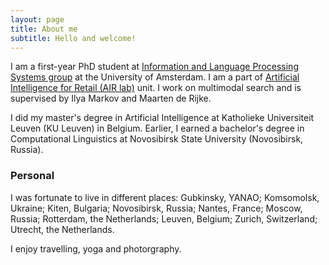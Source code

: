 ```yaml
---
layout: page
title: About me
subtitle: Hello and welcome!
---
```


<p>I am a first-year PhD student at <a href="http://ilps.science.uva.nl">Information and Language Processing Systems group</a> at the University of Amsterdam. I am a part of <a href="http://icai.ai/airlab/">Artificial Intelligence for Retail (AIR lab)</a> unit. I work on multimodal search and is supervised by Ilya Markov and Maarten de Rijke.</p>

I did my master's degree in Artificial Intelligence at Katholieke Universiteit Leuven (KU Leuven) in Belgium. Earlier, I earned a bachelor's degree in Computational Linguistics at Novosibirsk State University (Novosibirsk, Russia).

### Personal
I was fortunate to live in different places: Gubkinsky, YANAO; Komsomolsk, Ukraine; Kiten, Bulgaria; Novosibirsk, Russia; Nantes, France; Moscow, Russia; Rotterdam, the Netherlands; Leuven, Belgium; Zurich, Switzerland; Utrecht, the Netherlands.

I enjoy travelling, yoga and photorgraphy.
